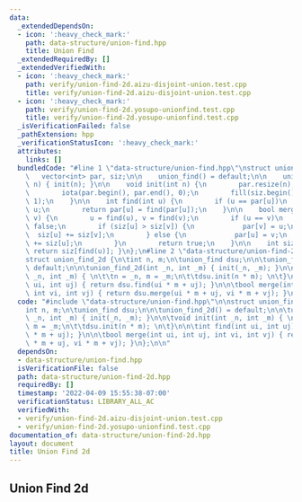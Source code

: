```yaml
---
data:
  _extendedDependsOn:
  - icon: ':heavy_check_mark:'
    path: data-structure/union-find.hpp
    title: Union Find
  _extendedRequiredBy: []
  _extendedVerifiedWith:
  - icon: ':heavy_check_mark:'
    path: verify/union-find-2d.aizu-disjoint-union.test.cpp
    title: verify/union-find-2d.aizu-disjoint-union.test.cpp
  - icon: ':heavy_check_mark:'
    path: verify/union-find-2d.yosupo-unionfind.test.cpp
    title: verify/union-find-2d.yosupo-unionfind.test.cpp
  _isVerificationFailed: false
  _pathExtension: hpp
  _verificationStatusIcon: ':heavy_check_mark:'
  attributes:
    links: []
  bundledCode: "#line 1 \"data-structure/union-find.hpp\"\nstruct union_find {\n \
    \   vector<int> par, siz;\n\n    union_find() = default;\n\n    union_find(int\
    \ n) { init(n); }\n\n    void init(int n) {\n        par.resize(n);\n        siz.resize(n);\n\
    \        iota(par.begin(), par.end(), 0);\n        fill(siz.begin(), siz.end(),\
    \ 1);\n    }\n\n    int find(int u) {\n        if (u == par[u])\n            return\
    \ u;\n        return par[u] = find(par[u]);\n    }\n\n    bool merge(int u, int\
    \ v) {\n        u = find(u), v = find(v);\n        if (u == v)\n            return\
    \ false;\n        if (siz[u] > siz[v]) {\n            par[v] = u;\n          \
    \  siz[u] += siz[v];\n        } else {\n            par[u] = v;\n            siz[v]\
    \ += siz[u];\n        }\n        return true;\n    }\n\n    int size(int u) {\
    \ return siz[find(u)]; }\n};\n#line 2 \"data-structure/union-find-2d.hpp\"\n\n\
    struct union_find_2d {\n\tint n, m;\n\tunion_find dsu;\n\n\tunion_find_2d() =\
    \ default;\n\n\tunion_find_2d(int _n, int _m) { init(_n, _m); }\n\n\tvoid init(int\
    \ _n, int _m) { \n\t\tn = _n, m = _m;\n\t\tdsu.init(n * m); \n\t}\n\n\tint find(int\
    \ ui, int uj) { return dsu.find(ui * m + uj); }\n\n\tbool merge(int ui, int uj,\
    \ int vi, int vj) { return dsu.merge(ui * m + uj, vi * m + vj); }\n};\n\n"
  code: "#include \"data-structure/union-find.hpp\"\n\nstruct union_find_2d {\n\t\
    int n, m;\n\tunion_find dsu;\n\n\tunion_find_2d() = default;\n\n\tunion_find_2d(int\
    \ _n, int _m) { init(_n, _m); }\n\n\tvoid init(int _n, int _m) { \n\t\tn = _n,\
    \ m = _m;\n\t\tdsu.init(n * m); \n\t}\n\n\tint find(int ui, int uj) { return dsu.find(ui\
    \ * m + uj); }\n\n\tbool merge(int ui, int uj, int vi, int vj) { return dsu.merge(ui\
    \ * m + uj, vi * m + vj); }\n};\n\n"
  dependsOn:
  - data-structure/union-find.hpp
  isVerificationFile: false
  path: data-structure/union-find-2d.hpp
  requiredBy: []
  timestamp: '2022-04-09 15:55:38-07:00'
  verificationStatus: LIBRARY_ALL_AC
  verifiedWith:
  - verify/union-find-2d.aizu-disjoint-union.test.cpp
  - verify/union-find-2d.yosupo-unionfind.test.cpp
documentation_of: data-structure/union-find-2d.hpp
layout: document
title: Union Find 2d
---
```


## Union Find 2d